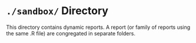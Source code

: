 `./sandbox/` Directory
=========

This directory contains dynamic reports. A report (or family of reports using the same .R file) are congregated in separate folders. 